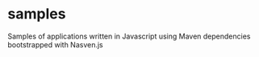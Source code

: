 # samples
Samples of applications written in Javascript using Maven dependencies bootstrapped with Nasven.js
